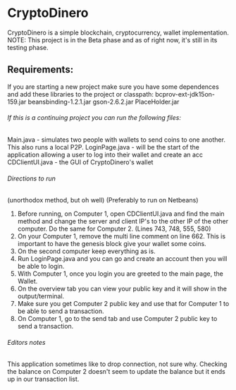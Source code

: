 # CryptoDinero

CryptoDinero is a simple blockchain, cryptocurrency, wallet implementation.
NOTE: This project is in the Beta phase and as of right now, it's still in its testing phase.

## Requirements:
If you are starting a new project make sure you have some dependences and add these 
libraries to the project or classpath:
bcprov-ext-jdk15on-159.jar
beansbinding-1.2.1.jar
gson-2.6.2.jar
PlaceHolder.jar

###### If this is a continuing project you can run the following files:
Main.java - simulates two people with wallets to send coins to one another. This also runs a local P2P.
LoginPage.java - will be the start of the application allowing a user to log into their wallet and create an acc
CDClientUI.java - the GUI of CryptoDinero's wallet

###### Directions to run
(unorthodox method, but oh well)
(Preferably to run on Netbeans)
1. Before running, on Computer 1, open CDClientUI.java and find the main method and change the server and client IP's to the other IP 
of the other computer. Do the same for Computer 2. (Lines 743, 748, 555, 580)
2. On your Computer 1, remove the multi line comment on line 662. This is important to have the genesis block give your
wallet some coins.
3. On the second computer keep everything as is.
4. Run LoginPage.java and you can go and create an account then you will be able to login.
5. With Computer 1, once you login you are greeted to the main page, the Wallet.
6. On the overview tab you can view your public key and it will show in the output/terminal.
7. Make sure you get Computer 2 public key and use that for Computer 1 to be able to send a transaction.
8. On Computer 1, go to the send tab and use Computer 2 public key to send a transaction.

###### Editors notes
This application sometimes like to drop connection, not sure why.
Checking the balance on Computer 2 doesn't seem to update the balance but it ends up in our transaction list.